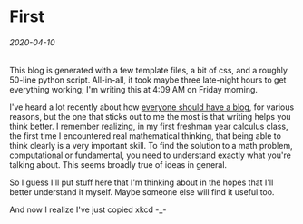 # First
###### 2020-04-10

This blog is generated with a few template files, a bit of css, and a roughly 50-line
python script. All-in-all, it took maybe three late-night hours to get everything 
working; I'm writing this at 4:09 AM on Friday morning.

I've heard a lot recently about how [everyone should have a blog][aguzey], for
various reasons, but the one that sticks out to me the most is that writing
helps you think better. I remember realizing, in my first freshman year calculus
class, the first time I encountered real mathematical thinking, that being able
to think clearly is a very important skill. To find the solution to a math
problem, computational or fundamental, you need to understand exactly what you're 
talking about. This seems broadly true of ideas in general.

So I guess I'll put stuff here that I'm thinking about in the hopes that I'll
better understand it myself. Maybe someone else will find it useful too.

And now I realize I've just copied xkcd -\_-

[aguzey]: https://guzey.com/personal/why-have-a-blog/
